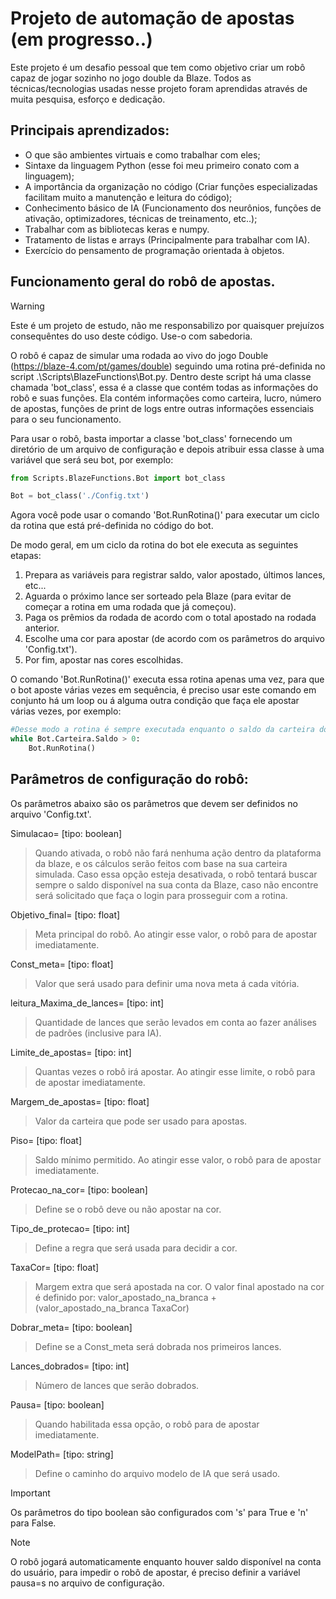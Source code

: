# Projeto de automação de apostas (em progresso..)

Este projeto é um desafio pessoal que tem como objetivo criar um robô capaz de jogar sozinho no jogo double da Blaze. Todos as técnicas/tecnologias usadas nesse projeto foram aprendidas através de muita pesquisa, esforço e dedicação.

## Principais aprendizados:
* O que são ambientes virtuais e como trabalhar com eles;
* Sintaxe da linguagem Python (esse foi meu primeiro conato com a linguagem);
* A importância da organização no código (Criar funções especializadas facilitam muito a manutenção e leitura do código);
* Conhecimento básico de IA (Funcionamento dos neurônios, funções de ativação, optimizadores, técnicas de treinamento, etc..);
* Trabalhar com as bibliotecas keras e numpy.
* Tratamento de listas e arrays (Principalmente para trabalhar com IA).
* Exercício do pensamento de programação orientada à objetos.

## Funcionamento geral do robô de apostas.
> [!WARNING]
> Este é um projeto de estudo, não me responsabilizo por quaisquer prejuízos consequêntes do uso deste código. Use-o com sabedoria.

O robô é capaz de simular uma rodada ao vivo do jogo Double (https://blaze-4.com/pt/games/double) seguindo uma rotina pré-definida no script .\Scripts\BlazeFunctions\Bot.py. Dentro deste script há uma classe chamada 'bot_class', essa é a classe que contém todas as informações do robô e suas funções. Ela contém informações como carteira, lucro, número de apostas, funções de print de logs entre outras informações essenciais para o seu funcionamento.

Para usar o robô, basta importar a classe 'bot_class' fornecendo um diretório de um arquivo de configuração e depois atribuir essa classe à uma variável que será seu bot, por exemplo:

```python
from Scripts.BlazeFunctions.Bot import bot_class

Bot = bot_class('./Config.txt')
```

Agora você pode usar o comando 'Bot.RunRotina()' para executar um ciclo da rotina que está pré-definida no código do bot.

De modo geral, em um ciclo da rotina do bot ele executa as seguintes etapas:
1. Prepara as variáveis para registrar saldo, valor apostado, últimos lances, etc...
2. Aguarda o próximo lance ser sorteado pela Blaze (para evitar de começar a rotina em uma rodada que já começou).
3. Paga os prêmios da rodada de acordo com o total apostado na rodada anterior.
4. Escolhe uma cor para apostar (de acordo com os parâmetros do arquivo 'Config.txt').
5. Por fim, apostar nas cores escolhidas.

O comando 'Bot.RunRotina()' executa essa rotina apenas uma vez, para que o bot aposte várias vezes em sequência, é preciso usar este comando em conjunto há um loop ou á alguma outra condição que faça ele apostar várias vezes, por exemplo:

```python
#Desse modo a rotina é sempre executada enquanto o saldo da carteira do bot for maior que 0
while Bot.Carteira.Saldo > 0:
    Bot.RunRotina()
```


## Parâmetros de configuração do robô:
Os parâmetros abaixo são os parâmetros que devem ser definidos no arquivo 'Config.txt'.

Simulacao= [tipo: boolean]
> Quando ativada, o robô não fará nenhuma ação dentro da plataforma da blaze, e os cálculos serão feitos com base na sua carteira simulada. Caso essa opção esteja desativada, o robô tentará buscar sempre o saldo disponível na sua conta da Blaze, caso não encontre será solicitado que faça o login para prosseguir com a rotina.

Objetivo_final= [tipo: float]
> Meta principal do robô. Ao atingir esse valor, o robô para de apostar imediatamente.

Const_meta= [tipo: float]
> Valor que será usado para definir uma nova meta á cada vitória.

leitura_Maxima_de_lances= [tipo: int]
> Quantidade de lances que serão levados em conta ao fazer análises de padrões (inclusive para IA).

Limite_de_apostas= [tipo: int]
> Quantas vezes o robô irá apostar. Ao atingir esse limite, o robô para de apostar imediatamente.

Margem_de_apostas= [tipo: float]
> Valor da carteira que pode ser usado para apostas.

Piso= [tipo: float]
> Saldo mínimo permitido. Ao atingir esse valor, o robô para de apostar imediatamente.

Protecao_na_cor= [tipo: boolean]
> Define se o robô deve ou não apostar na cor.

Tipo_de_protecao= [tipo: int]
> Define a regra que será usada para decidir a cor.

TaxaCor= [tipo: float]
> Margem extra que será apostada na cor. O valor final apostado na cor é definido por: valor_apostado_na_branca + (valor_apostado_na_branca TaxaCor)

Dobrar_meta= [tipo: boolean]
> Define se a Const_meta será dobrada nos primeiros lances.

Lances_dobrados= [tipo: int]
> Número de lances que serão dobrados.

Pausa= [tipo: boolean]
> Quando habilitada essa opção, o robô para de apostar imediatamente.

ModelPath= [tipo: string]
> Define o caminho do arquivo modelo de IA que será usado.

> [!IMPORTANT]
> Os parâmetros do tipo boolean são configurados com 's' para True e 'n' para False.

> [!NOTE]
> O robô jogará automaticamente enquanto houver saldo disponível na conta do usuário, para impedir o robô de apostar, é preciso definir a variável pausa=s no arquivo de configuração.

